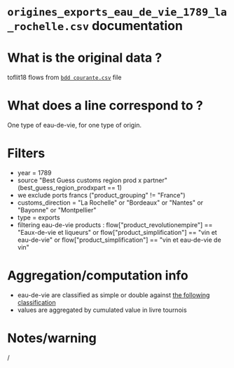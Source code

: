 
`origines_exports_eau_de_vie_1789_la_rochelle.csv` documentation
===

# What is the original data ? 

toflit18 flows from [`bdd courante.csv`](https://github.com/medialab/toflit18_data/blob/master/base/bdd%20courante.csv.zip) file

# What does a line correspond to ?

One type of eau-de-vie, for one type of origin.

# Filters

- year = 1789
- source "Best Guess customs region prod x partner" (best_guess_region_prodxpart == 1)
- we exclude ports francs ("product_grouping" != "France")
- customs_direction = "La Rochelle" or "Bordeaux" or "Nantes" or "Bayonne" or "Montpellier"
- type = exports
- filtering eau-de-vie products : flow["product_revolutionempire"] == "Eaux-de-vie et liqueurs" or flow["product_simplification"] == "vin et eau-de-vie" or flow["product_simplification"] == "vin et eau-de-vie de vin"

# Aggregation/computation info

- eau-de-vie are classified as simple or double against [the following classification](https://docs.google.com/spreadsheets/d/e/2PACX-1vQI3rLZXqFtiqO4q8Pbp5uGH8fon-hYrd-LnJGtsYMe6UWWCwubvanKZY4FW1jI6eJ5OJ_GA8xUxYQf/pub?output=csv)
- values are aggregated by cumulated value in livre tournois

# Notes/warning

/
  